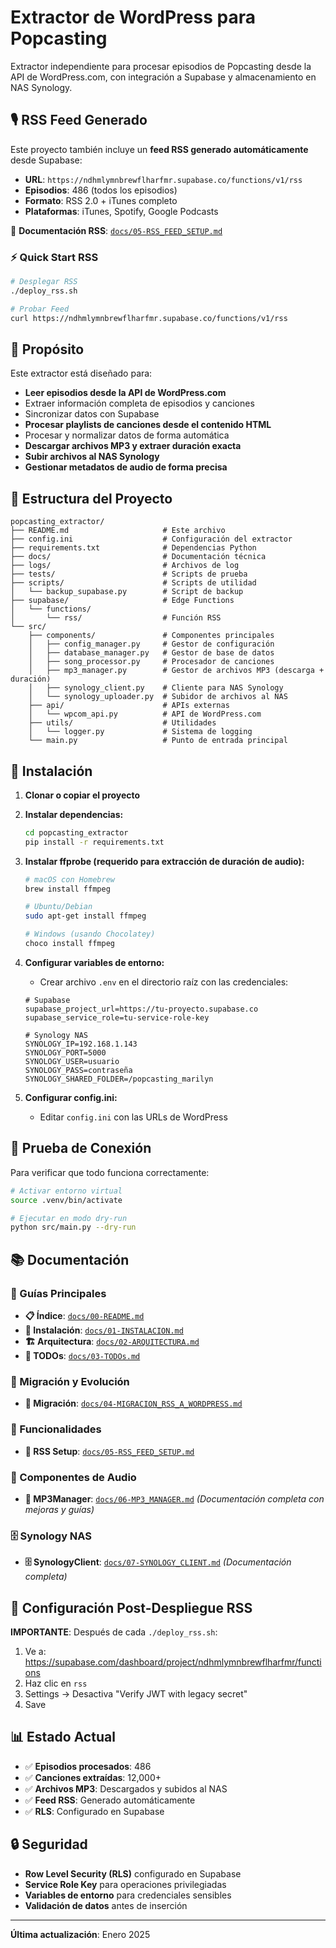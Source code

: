 # Extractor de WordPress para Popcasting

Extractor independiente para procesar episodios de Popcasting desde la API de WordPress.com, con integración a Supabase y almacenamiento en NAS Synology.

## 🎙️ RSS Feed Generado

Este proyecto también incluye un **feed RSS generado automáticamente** desde Supabase:

- **URL**: `https://ndhmlymnbrewflharfmr.supabase.co/functions/v1/rss`
- **Episodios**: 486 (todos los episodios)
- **Formato**: RSS 2.0 + iTunes completo
- **Plataformas**: iTunes, Spotify, Google Podcasts

📖 **Documentación RSS**: [`docs/05-RSS_FEED_SETUP.md`](docs/05-RSS_FEED_SETUP.md)

### ⚡ Quick Start RSS
```bash
# Desplegar RSS
./deploy_rss.sh

# Probar Feed
curl https://ndhmlymnbrewflharfmr.supabase.co/functions/v1/rss
```

## 🎯 Propósito

Este extractor está diseñado para:
- **Leer episodios desde la API de WordPress.com**
- Extraer información completa de episodios y canciones
- Sincronizar datos con Supabase
- **Procesar playlists de canciones desde el contenido HTML**
- Procesar y normalizar datos de forma automática
- **Descargar archivos MP3 y extraer duración exacta**
- **Subir archivos al NAS Synology**
- **Gestionar metadatos de audio de forma precisa**

## 📁 Estructura del Proyecto

```
popcasting_extractor/
├── README.md                     # Este archivo
├── config.ini                    # Configuración del extractor
├── requirements.txt              # Dependencias Python
├── docs/                         # Documentación técnica
├── logs/                         # Archivos de log
├── tests/                        # Scripts de prueba
├── scripts/                      # Scripts de utilidad
│   └── backup_supabase.py        # Script de backup
├── supabase/                     # Edge Functions
│   └── functions/
│       └── rss/                  # Función RSS
└── src/
    ├── components/               # Componentes principales
    │   ├── config_manager.py     # Gestor de configuración
    │   ├── database_manager.py   # Gestor de base de datos
    │   ├── song_processor.py     # Procesador de canciones
    │   ├── mp3_manager.py        # Gestor de archivos MP3 (descarga + duración)
    │   ├── synology_client.py    # Cliente para NAS Synology
    │   └── synology_uploader.py  # Subidor de archivos al NAS
    ├── api/                      # APIs externas
    │   └── wpcom_api.py          # API de WordPress.com
    ├── utils/                    # Utilidades
    │   └── logger.py             # Sistema de logging
    └── main.py                   # Punto de entrada principal
```

## 🚀 Instalación

1. **Clonar o copiar el proyecto**
2. **Instalar dependencias:**
   ```bash
   cd popcasting_extractor
   pip install -r requirements.txt
   ```

3. **Instalar ffprobe (requerido para extracción de duración de audio):**
   ```bash
   # macOS con Homebrew
   brew install ffmpeg
   
   # Ubuntu/Debian
   sudo apt-get install ffmpeg
   
   # Windows (usando Chocolatey)
   choco install ffmpeg
   ```

4. **Configurar variables de entorno:**
   - Crear archivo `.env` en el directorio raíz con las credenciales:
   ```env
   # Supabase
   supabase_project_url=https://tu-proyecto.supabase.co
   supabase_service_role=tu-service-role-key
   
   # Synology NAS
   SYNOLOGY_IP=192.168.1.143
   SYNOLOGY_PORT=5000
   SYNOLOGY_USER=usuario
   SYNOLOGY_PASS=contraseña
   SYNOLOGY_SHARED_FOLDER=/popcasting_marilyn
   ```

5. **Configurar config.ini:**
   - Editar `config.ini` con las URLs de WordPress

## 🧪 Prueba de Conexión

Para verificar que todo funciona correctamente:

```bash
# Activar entorno virtual
source .venv/bin/activate

# Ejecutar en modo dry-run
python src/main.py --dry-run
```

## 📚 Documentación

### 📖 Guías Principales
- **📋 Índice**: [`docs/00-README.md`](docs/00-README.md)
- **🚀 Instalación**: [`docs/01-INSTALACION.md`](docs/01-INSTALACION.md)
- **🏗️ Arquitectura**: [`docs/02-ARQUITECTURA.md`](docs/02-ARQUITECTURA.md)
- **📝 TODOs**: [`docs/03-TODOs.md`](docs/03-TODOs.md)

### 🔄 Migración y Evolución
- **🔄 Migración**: [`docs/04-MIGRACION_RSS_A_WORDPRESS.md`](docs/04-MIGRACION_RSS_A_WORDPRESS.md)

### 🚀 Funcionalidades
- **📡 RSS Setup**: [`docs/05-RSS_FEED_SETUP.md`](docs/05-RSS_FEED_SETUP.md)

### 🎵 Componentes de Audio
- **🎵 MP3Manager**: [`docs/06-MP3_MANAGER.md`](docs/06-MP3_MANAGER.md) *(Documentación completa con mejoras y guías)*

### 🗄️ Synology NAS
- **🗄️ SynologyClient**: [`docs/07-SYNOLOGY_CLIENT.md`](docs/07-SYNOLOGY_CLIENT.md) *(Documentación completa)*

## 🔧 Configuración Post-Despliegue RSS

**IMPORTANTE**: Después de cada `./deploy_rss.sh`:

1. Ve a: https://supabase.com/dashboard/project/ndhmlymnbrewflharfmr/functions
2. Haz clic en `rss`
3. Settings → Desactiva "Verify JWT with legacy secret"
4. Save

## 📊 Estado Actual

- ✅ **Episodios procesados**: 486
- ✅ **Canciones extraídas**: 12,000+
- ✅ **Archivos MP3**: Descargados y subidos al NAS
- ✅ **Feed RSS**: Generado automáticamente
- ✅ **RLS**: Configurado en Supabase

## 🔒 Seguridad

- **Row Level Security (RLS)** configurado en Supabase
- **Service Role Key** para operaciones privilegiadas
- **Variables de entorno** para credenciales sensibles
- **Validación de datos** antes de inserción

---

**Última actualización**: Enero 2025 